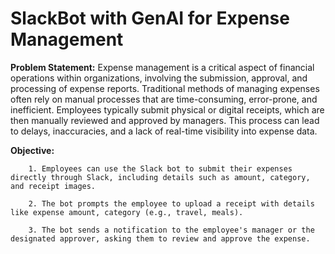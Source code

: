 # SlackBot with GenAI for Expense Management

**Problem Statement:** Expense management is a critical aspect of financial operations within organizations, involving the submission, approval, and processing of expense reports. Traditional methods of managing expenses often rely on manual processes that are time-consuming, error-prone, and inefficient. Employees typically submit physical or digital receipts, which are then manually reviewed and approved by managers. This process can lead to delays, inaccuracies, and a lack of real-time visibility into expense data.

**Objective:** 

        1. Employees can use the Slack bot to submit their expenses directly through Slack, including details such as amount, category, and receipt images.
        
        2. The bot prompts the employee to upload a receipt with details like expense amount, category (e.g., travel, meals).
        
        3. The bot sends a notification to the employee's manager or the designated approver, asking them to review and approve the expense.
